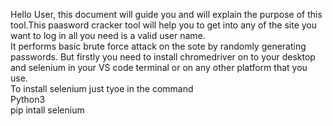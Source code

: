 Hello User, this document will guide you and will explain the purpose of this tool.This paasword cracker tool will help you to get into any of the site you want to log in all you need is a valid user name.
<br>
It performs basic brute force attack on the sote by randomly generating passwords. But firstly you need to install chromedriver on to your desktop and selenium in your VS code terminal or on any other platform that you use.
<br>
To install selenium just tyoe in the command
<br>
Python3
<br>
pip intall selenium 
